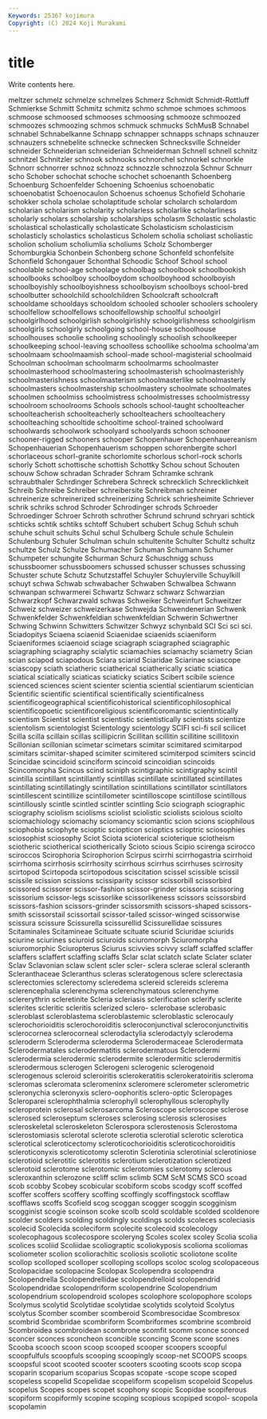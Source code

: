 ```yaml
---
Keywords: 25367 kojimura
Copyright: (C) 2024 Koji Murakami
---
```


# title

Write contents here.



meltzer schmelz schmelze
schmelzes Schmerz Schmidt Schmidt-Rottluff Schmierkse Schmitt Schmitz schmitz schmo schmoe
schmoes schmoos schmoose schmoosed schmooses schmoosing schmooze schmoozed schmoozes schmoozing
schmos schmuck schmucks SchMusB Schnabel schnabel Schnabelkanne Schnapp schnapper schnapps
schnaps schnauzer schnauzers schnebelite schnecke schnecken Schnecksville Schneider schneider Schneiderian
schneiderian Schneiderman Schnell schnell schnitz schnitzel Schnitzler schnook schnooks schnorchel
schnorkel schnorkle Schnorr schnorrer schnoz schnozz schnozzle schnozzola Schnur Schnurr
scho Schober schochat schoche schochet schoenanth Schoenberg Schoenburg Schoenfelder Schoening
Schoenius schoenobatic schoenobatist Schoenocaulon Schoenus schoenus Schofield Schoharie schokker schola
scholae scholaptitude scholar scholarch scholardom scholarian scholarism scholarity scholarless scholarlike
scholarliness scholarly scholars scholarship scholarships scholasm Scholastic scholastic scholastical scholastically
scholasticate Scholasticism scholasticism scholasticly scholastics scholasticus Scholem scholia scholiast scholiastic
scholion scholium scholiumlia scholiums Scholz Schomberger Schomburgkia Schonbein Schonberg schone
Schonfeld schonfelsite Schonfield Schongauer Schonthal Schoodic Schoof School school schoolable
school-age schoolage schoolbag schoolbook schoolbookish schoolbooks schoolboy schoolboydom schoolboyhood schoolboyish
schoolboyishly schoolboyishness schoolboyism schoolboys school-bred schoolbutter schoolchild schoolchildren Schoolcraft schoolcraft
schooldame schooldays schooldom schooled schooler schoolers schoolery schoolfellow schoolfellows schoolfellowship
schoolful schoolgirl schoolgirlhood schoolgirlish schoolgirlishly schoolgirlishness schoolgirlism schoolgirls schoolgirly schoolgoing
school-house schoolhouse schoolhouses schoolie schooling schoolingly schoolish schoolkeeper schoolkeeping school-leaving
schoolless schoollike schoolma schoolma'am schoolmaam schoolmaamish school-made school-magisterial schoolmaid Schoolman
schoolman schoolmarm schoolmarms schoolmaster schoolmasterhood schoolmastering schoolmasterish schoolmasterishly schoolmasterishness schoolmasterism
schoolmasterlike schoolmasterly schoolmasters schoolmastership schoolmastery schoolmate schoolmates schoolmen schoolmiss schoolmistress
schoolmistresses schoolmistressy schoolroom schoolrooms Schools schools school-taught schoolteacher schoolteacherish schoolteacherly
schoolteachers schoolteachery schoolteaching schooltide schooltime school-trained schoolward schoolwards schoolwork schoolyard
schoolyards schoon schooner schooner-rigged schooners schooper Schopenhauer Schopenhauereanism Schopenhauerian Schopenhauerism
schoppen schorenbergite schorl schorlaceous schorl-granite schorlomite schorlous schorl-rock schorls schorly
Schott schottische schottish Schottky Schou schout Schouten schouw Schow schradan
Schrader Schram Schramke schrank schraubthaler Schrdinger Schrebera Schreck schrecklich Schrecklichkeit
Schreib Schreibe Schreiber schreibersite Schreibman schreiner schreinerize schreinerized schreinerizing Schrick
schriesheimite Schriever schrik schriks schrod Schroder Schrodinger schrods Schroeder Schroedinger
Schroer Schroth schrother Schrund schrund schryari schtick schticks schtik schtiks
schtoff Schubert schubert Schug Schuh schuh schuhe schuit schuits Schul
schul Schulberg Schule schule Schulein Schulenburg Schuler Schulman schuln schultenite
Schulter Schultz schultz schultze Schulz Schulze Schumacher Schuman Schumann Schumer
Schumpeter schungite Schurman Schurz Schuschnigg schuss schussboomer schussboomers schussed schusser
schusses schussing Schuster schute Schutz Schutzstaffel Schuyler Schuylerville Schuylkill schuyt
schwa Schwab schwabacher Schwaben Schwalbea Schwann schwanpan schwarmerei Schwartz Schwarz
schwarz Schwarzian Schwarzkopf Schwarzwald schwas Schweiker Schweinfurt Schweitzer Schweiz schweizer
schweizerkase Schwejda Schwendenerian Schwenk Schwenkfelder Schwenkfeldian schwenkfeldian Schwerin Schwertner Schwing
Schwinn Schwitters Schwitzer Schwyz schynbald SCI Sci sci sci. Sciadopitys
Sciaena sciaenid Sciaenidae sciaenids sciaeniform Sciaeniformes sciaenoid sciage sciagraph sciagraphed
sciagraphic sciagraphing sciagraphy scialytic sciamachies sciamachy sciametry Scian scian sciapod
sciapodous Sciara sciarid Sciaridae Sciarinae sciascope sciascopy sciath sciatheric sciatherical
sciatherically sciatic sciatica sciatical sciatically sciaticas sciaticky sciatics Scibert scibile
science scienced sciences scient scienter scientia sciential scientiarum scientician Scientific
scientific scientifical scientifically scientificalness scientificogeographical scientificohistorical scientificophilosophical scientificopoetic scientificoreligious scientificoromantic
scientintically scientism Scientist scientist scientistic scientistically scientists scientize scientolism scientologist
Scientology scientology SCIFI sci-fi scil scilicet Scilla scilla scillain scillas
scillipicrin Scillitan scillitin scillitine scillitoxin Scillonian scillonian scimetar scimetars scimitar
scimitared scimitarpod scimitars scimitar-shaped scimiter scimitered scimiterpod scimiters scincid Scincidae
scincidoid scinciform scincoid scincoidian scincoids Scincomorpha Scincus scind sciniph scintigraphic
scintigraphy scintil scintilla scintillant scintillantly scintillas scintillate scintillated scintillates scintillating
scintillatingly scintillation scintillations scintillator scintillators scintillescent scintillize scintillometer scintilloscope scintillose
scintillous scintillously scintle scintled scintler scintling Scio sciograph sciographic sciography
sciolism sciolisms sciolist sciolistic sciolists sciolous sciolto sciomachiology sciomachy sciomancy
sciomantic scion scions sciophilous sciophobia sciophyte scioptic sciopticon scioptics scioptric
sciosophies sciosophist sciosophy Sciot Sciota scioterical scioterique sciotheism sciotheric sciotherical
sciotherically Scioto scious Scipio scirenga scirocco sciroccos Scirophoria Scirophorion Scirpus
scirrhi scirrhogastria scirrhoid scirrhoma scirrhosis scirrhosity scirrhous scirrhus scirrhuses scirrosity
scirtopod Scirtopoda scirtopodous sciscitation scissel scissible scissil scissile scission scissions
scissiparity scissor scissorbill scissorbird scissored scissorer scissor-fashion scissor-grinder scissoria scissoring
scissorium scissor-legs scissorlike scissorlikeness scissors scissorsbird scissors-fashion scissors-grinder scissorsmith scissors-shaped
scissors-smith scissorstail scissortail scissor-tailed scissor-winged scissorwise scissura scissure Scissurella scissurellid
Scissurellidae scissures Scitaminales Scitamineae Scituate scituate sciurid Sciuridae sciurids sciurine
sciurines sciuroid sciuroids sciuromorph Sciuromorpha sciuromorphic Sciuropterus Sciurus scivvies scivvy
sclaff sclaffed sclaffer sclaffers sclaffert sclaffing sclaffs Sclar sclat sclatch
sclate Sclater sclater Sclav Sclavonian sclaw sclent scler scler- sclera
sclerae scleral scleranth Scleranthaceae Scleranthus scleras scleratogenous sclere sclerectasia sclerectomies
sclerectomy scleredema sclereid sclereids sclerema sclerencephalia sclerenchyma sclerenchymatous sclerenchyme sclererythrin
scleretinite Scleria scleriasis sclerification sclerify sclerite sclerites scleritic scleritis sclerized
sclero- sclerobase sclerobasic scleroblast scleroblastema scleroblastemic scleroblastic sclerocauly sclerochorioiditis sclerochoroiditis
scleroconjunctival scleroconjunctivitis sclerocornea sclerocorneal sclerodactylia sclerodactyly sclerodema scleroderm Scleroderma scleroderma
Sclerodermaceae Sclerodermata Sclerodermatales sclerodermatitis sclerodermatous Sclerodermi sclerodermia sclerodermic sclerodermite sclerodermitic
sclerodermitis sclerodermous sclerogen Sclerogeni sclerogenic sclerogenoid sclerogenous scleroid scleroiritis sclerokeratitis
sclerokeratoiritis scleroma scleromas scleromata scleromeninx scleromere sclerometer sclerometric scleronychia scleronyxis
sclero-oophoritis sclero-optic Scleropages Scleroparei sclerophthalmia sclerophyll sclerophyllous sclerophylly scleroprotein sclerosal
sclerosarcoma Scleroscope scleroscope sclerose sclerosed scleroseptum scleroses sclerosing sclerosis sclerosises
scleroskeletal scleroskeleton Sclerospora sclerostenosis Sclerostoma sclerostomiasis sclerotal sclerote sclerotia sclerotial
sclerotic sclerotica sclerotical scleroticectomy scleroticochorioiditis scleroticochoroiditis scleroticonyxis scleroticotomy sclerotin Sclerotinia
sclerotinial sclerotiniose sclerotioid sclerotitic sclerotitis sclerotium sclerotization sclerotized sclerotoid sclerotome
sclerotomic sclerotomies sclerotomy sclerous scleroxanthin sclerozone scliff sclim sclimb SCM
ScM SCMS SCO scoad scob scobby Scobey scobicular scobiform scobs
scodgy scoff scoffed scoffer scoffers scoffery scoffing scoffingly scoffingstock scofflaw
scofflaws scoffs Scofield scog scoggan scogger scoggin scogginism scogginist scogie
scoinson scoke scolb scold scoldable scolded scoldenore scolder scolders scolding
scoldingly scoldings scolds scoleces scoleciasis scolecid Scolecida scoleciform scolecite scolecoid
scolecology scolecophagous scolecospore scoleryng Scoles scolex scoley Scolia scolia scolices
scoliid Scoliidae scoliograptic scoliokyposis scolioma scoliomas scoliometer scolion scoliorachitic scoliosis
scoliotic scoliotone scolite scollop scolloped scolloper scolloping scollops scoloc scolog
scolopaceous Scolopacidae scolopacine Scolopax Scolopendra scolopendra Scolopendrella Scolopendrellidae scolopendrelloid scolopendrid
Scolopendridae scolopendriform scolopendrine Scolopendrium scolopendrium scolopendroid scolopes scolophore scolopophore scolops
Scolymus scolytid Scolytidae scolytidae scolytids scolytoid Scolytus scolytus Scomber scomber
scomberoid Scombresocidae Scombresox scombrid Scombridae scombriform Scombriformes scombrine scombroid Scombroidea
scombroidean scombrone scomfit scomm sconce sconced sconcer sconces sconcheon sconcible
sconcing Scone scone scones Scooba scooch scoon scoop scooped scooper
scoopers scoopful scoopfulfuls scoopfuls scooping scoopingly scoop-net SCOOPS scoops scoopsful
scoot scooted scooter scooters scooting scoots scop scopa scoparin scoparium
scoparius Scopas scopate -scope scope scoped scopeless scopelid Scopelidae scopeliform
scopelism scopeloid Scopelus scopelus Scopes scopes scopet scophony scopic Scopidae
scopiferous scopiform scopiformly scopine scoping scopious scopiped scopol- scopola scopolamin
